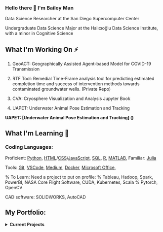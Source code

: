 ### Hello there 👋 I'm Bailey Man

Data Science Researcher at the San Diego Supercomputer Center

Undergraduate Data Science Major at the Halıcıoğlu Data Science Institute, with a minor in Cognitive Science

## What I'm Working On ⚡

1. GeoACT: Geographically Assisted Agent-based Model for COVID-19 Transmission

2. RTF Tool: Remedial Time-Frame analysis tool for predicting estimated completion time and success of intervention methods towards contaminated groundwater wells. (Private Repo)

3. CVA: Cryosphere Visualization and Analysis Jupyter Book

4. UAPET: Underwater Animal Pose Estimation and Tracking

__UAPET: [Underwater Animal Pose Estimation and Tracking] ()__

## What I'm Learning 🌱

### Coding Languages: 
Proficient: [Python](https://www.python.org/), [HTML](https://html.com/)/[CSS](https://developer.mozilla.org/en-US/docs/Web/CSS)/[JavaScript](https://www.javascript.com/), [SQL](), [R](), [MATLAB](), 
Familiar: [Julia]()

Tools: [Git](), [VSCode](), [Medium](), [Docker](), [Microsoft Office](), 

% To Learn: Need a project to put on profile: 
% Tableau, Hadoop, Spark, PowerBI, NASA Core Flight Software, CUDA, Kubernetes, Scala
% Pytorch, OpenCV

CAD software: SOLIDWORKS, AutoCAD

## My Portfolio:
<details>
  <summary><strong>Current Projects</strong></summary>
    
  
  2. __CVA: [Cryospheric Visualization and Analysis] ()__
  
<details>
  <summary><strong>Past Projects</strong></summary>

  1. __Competition: [COVID Travel Planner] ()__
  
  2. __GeoACT_180: [GeoACT Senior Capstone Project] ()__
  
</details>
  
<details>
  <summary><strong>Planned Projects</strong></summary>
  
  1. __MyControls: [Script for easy access to things I access often] ()__
  
  
  
</details>
<!--
**Bailey-Man/Bailey-Man** is a ✨ _special_ ✨ repository because its `README.md` (this file) appears on your GitHub profile.

